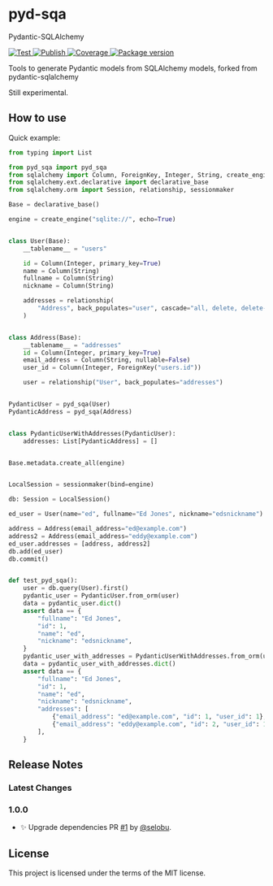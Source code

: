 # pyd-sqa
Pydantic-SQLAlchemy

<a href="https://github.com/selobu/sqlalchemy-pydantic/actions?query=workflow%3ATest" target="_blank">
    <img src="https://github.com/seloby/sqlalchemy-pydantic/workflows/Test/badge.svg" alt="Test">
</a>
<a href="https://github.com/selobu/pyd-sqa/actions?query=workflow%3APublish" target="_blank">
    <img src="https://github.com/selobu/sqlalchemy-pydantic/workflows/Publish/badge.svg" alt="Publish">
</a>
<a href="https://codecov.io/gh/selobu/sqlalchemy-pydantic" target="_blank">
    <img src="https://img.shields.io/codecov/c/github/selobu/sqlalchemy-pydantic?color=%2334D058" alt="Coverage">
</a>
<a href="https://pypi.org/selobu/pyd-sqa" target="_blank">
    <img src="https://img.shields.io/pypi/v/pyd-sqa?color=%2334D058&label=pypi%20package" alt="Package version">
</a>

Tools to generate Pydantic models from SQLAlchemy models, forked from pydantic-sqlalchemy

Still experimental.

## How to use

Quick example:

```Python
from typing import List

from pyd_sqa import pyd_sqa
from sqlalchemy import Column, ForeignKey, Integer, String, create_engine
from sqlalchemy.ext.declarative import declarative_base
from sqlalchemy.orm import Session, relationship, sessionmaker

Base = declarative_base()

engine = create_engine("sqlite://", echo=True)


class User(Base):
    __tablename__ = "users"

    id = Column(Integer, primary_key=True)
    name = Column(String)
    fullname = Column(String)
    nickname = Column(String)

    addresses = relationship(
        "Address", back_populates="user", cascade="all, delete, delete-orphan"
    )


class Address(Base):
    __tablename__ = "addresses"
    id = Column(Integer, primary_key=True)
    email_address = Column(String, nullable=False)
    user_id = Column(Integer, ForeignKey("users.id"))

    user = relationship("User", back_populates="addresses")


PydanticUser = pyd_sqa(User)
PydanticAddress = pyd_sqa(Address)


class PydanticUserWithAddresses(PydanticUser):
    addresses: List[PydanticAddress] = []


Base.metadata.create_all(engine)


LocalSession = sessionmaker(bind=engine)

db: Session = LocalSession()

ed_user = User(name="ed", fullname="Ed Jones", nickname="edsnickname")

address = Address(email_address="ed@example.com")
address2 = Address(email_address="eddy@example.com")
ed_user.addresses = [address, address2]
db.add(ed_user)
db.commit()


def test_pyd_sqa():
    user = db.query(User).first()
    pydantic_user = PydanticUser.from_orm(user)
    data = pydantic_user.dict()
    assert data == {
        "fullname": "Ed Jones",
        "id": 1,
        "name": "ed",
        "nickname": "edsnickname",
    }
    pydantic_user_with_addresses = PydanticUserWithAddresses.from_orm(user)
    data = pydantic_user_with_addresses.dict()
    assert data == {
        "fullname": "Ed Jones",
        "id": 1,
        "name": "ed",
        "nickname": "edsnickname",
        "addresses": [
            {"email_address": "ed@example.com", "id": 1, "user_id": 1},
            {"email_address": "eddy@example.com", "id": 2, "user_id": 1},
        ],
    }
```

## Release Notes

### Latest Changes


### 1.0.0

* ✨ Upgrade dependencies PR [#1](https://github.com/selobu/sqlalchemy-pydantic/pull/32) by [@selobu](https://github.com/selobu).

## License

This project is licensed under the terms of the MIT license.
